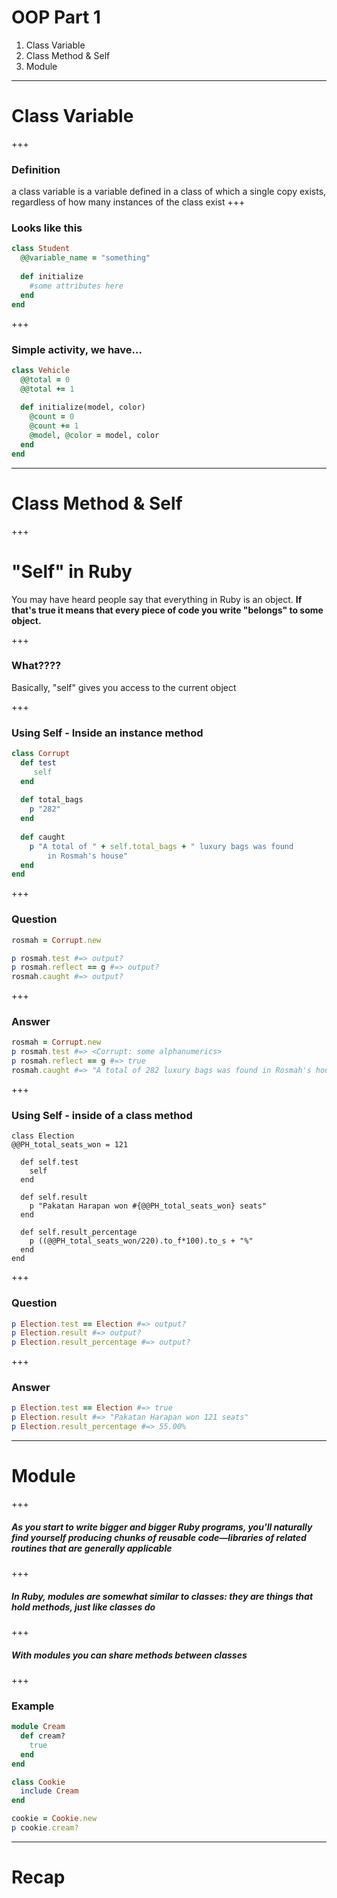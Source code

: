 # OOP Part 1 

1. Class Variable 
2. Class Method & Self 
3. Module 
---
# Class Variable 
+++ 
### Definition
a class variable is a variable defined in a class of which a single copy exists, regardless of how many instances of the class exist
+++
### Looks like this
```ruby
class Student 
  @@variable_name = "something"
  
  def initialize
    #some attributes here 
  end 
end 
```
+++ 
### Simple activity, we have...
```ruby
class Vehicle
  @@total = 0
  @@total += 1 
  
  def initialize(model, color)
    @count = 0 
    @count += 1
    @model, @color = model, color 
  end 
end 
```

---

# Class Method & Self 

+++
# "Self" in Ruby

You may have heard people say that everything in Ruby is an object. **If that's true it means that every piece of code you write "belongs" to some object.**

+++

### What????

Basically, "self" gives you access to the current object

+++

### Using Self -  Inside an instance method

```ruby
class Corrupt
  def test
     self 
  end 
  
  def total_bags
    p "282"
  end 
  
  def caught
    p "A total of " + self.total_bags + " luxury bags was found 
        in Rosmah's house"
  end 
end 
```
+++ 
### Question

```ruby
rosmah = Corrupt.new

p rosmah.test #=> output?
p rosmah.reflect == g #=> output?
rosmah.caught #=> output?
```
+++

### Answer

```ruby
rosmah = Corrupt.new
p rosmah.test #=> <Corrupt: some alphanumerics>
p rosmah.reflect == g #=> true
rosmah.caught #=> "A total of 282 luxury bags was found in Rosmah's house"
```
+++

### Using Self - inside of a class method

```
class Election
@@PH_total_seats_won = 121 

  def self.test
    self 
  end
  
  def self.result 
    p "Pakatan Harapan won #{@@PH_total_seats_won} seats"
  end 

  def self.result_percentage
    p ((@@PH_total_seats_won/220).to_f*100).to_s + "%"
  end 
end 

```
+++

### Question
```ruby 
p Election.test == Election #=> output?
p Election.result #=> output?
p Election.result_percentage #=> output?
```
+++
### Answer 
```ruby
p Election.test == Election #=> true
p Election.result #=> "Pakatan Harapan won 121 seats"
p Election.result_percentage #=> 55.00%
```
---

# Module 

+++
##### As you start to write bigger and bigger Ruby programs, you'll naturally find yourself producing chunks of reusable code—libraries of related routines that are generally applicable
+++
##### In Ruby, modules are somewhat similar to classes: they are things that hold methods, just like classes do
+++
##### With modules you can share methods between classes
+++
### Example 
```ruby
module Cream
  def cream?
    true
  end
end

class Cookie
  include Cream
end

cookie = Cookie.new
p cookie.cream?
```
---
# Recap



